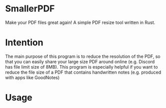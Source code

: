 # SmallerPDF
Make your PDF files great again! A simple PDF resize tool written in Rust.

# Intention
The main purpose of this program is to reduce the resolution of the PDF, so that you can easily share your large size PDF around online (e.g. Discord has file limit size of 8MB).
This program is especially helpful if you want to reduce the file size of a PDF that contains handwritten notes (e.g. produced with apps like GoodNotes)

# Usage
